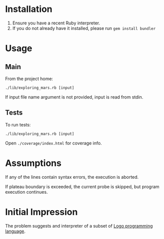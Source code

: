 # Installation

1. Ensure you have a recent Ruby interpreter.
2. If you do not already have it installed, please run `gem install bundler`

# Usage

## Main

From the project home:
```
./lib/exploring_mars.rb [input]
```

If input file name argument is not provided, input is read from stdin.

## Tests

To run tests:
```
./lib/exploring_mars.rb [input]
```

Open `./coverage/index.html` for coverage info.

# Assumptions

If any of the lines contain syntax errors, the execution is aborted.

If plateau boundary is exceeded, the current probe is skipped, but program
execution continues.

# Initial Impression

The problem suggests and interpreter of a subset of [Logo programming language](https://simple.wikipedia.org/wiki/Logo_(programming_language)).
